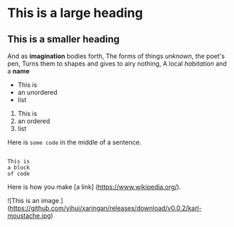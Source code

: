 # This is a large heading

## This is a smaller heading

And as **imagination** bodies forth,
The forms of things *unknown*, the poet's pen, 
Turns them to shapes and gives to airy nothing,
A local *habitation* and a **name**

- This is
- an unordered
- list

1. This is
2. an ordered
3. list


Here is `some code` in the middle of a sentence.


```

This is
a block
of code
```

Here is how you make [a link] (https://www.wikipedia.org/).

![This is an image.] (https://github.com/yihui/xaringan/releases/download/v0.0.2/karl-moustache.jpg)
